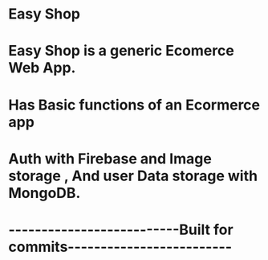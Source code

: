 # Easy Shop
# Easy Shop is a generic Ecomerce Web App. 
# Has Basic functions of an Ecormerce app
# Auth with Firebase and Image storage , And user Data storage with MongoDB.
# --------------------------Built for commits-------------------------